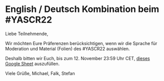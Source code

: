 # English / Deutsch Kombination beim #YASCR22

Liebe Teilnehmende,

Wir möchten Eure Präferenzen berücksichtigen, wenn wir die Sprache für Moderation und Material (Folien) des #YASCR22
auswählen.

Deshalb bitten wir Euch, bis zum 12. November 23:59 Uhr CET, [dieses Google
Sheet](https://docs.google.com/spreadsheets/d/1LvHLZ7n2esQAEr9i8CmJomUsBkvwL0wbkm3MkTVu2aY/edit?usp=sharing) auszufüllen.

Viele Grüße,
Michael, Falk, Stefan
